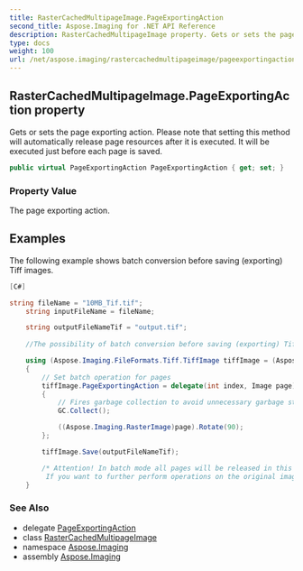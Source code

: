 ```yaml
---
title: RasterCachedMultipageImage.PageExportingAction
second_title: Aspose.Imaging for .NET API Reference
description: RasterCachedMultipageImage property. Gets or sets the page exporting action. Please note that setting this method will automatically release page resources after it is executed. It will be executed just before each page is saved
type: docs
weight: 100
url: /net/aspose.imaging/rastercachedmultipageimage/pageexportingaction/
---
```

## RasterCachedMultipageImage.PageExportingAction property

Gets or sets the page exporting action. Please note that setting this method will automatically release page resources after it is executed. It will be executed just before each page is saved.

```csharp
public virtual PageExportingAction PageExportingAction { get; set; }
```

### Property Value

The page exporting action.

## Examples

The following example shows batch conversion before saving (exporting) Tiff images.

```csharp
[C#]

string fileName = "10MB_Tif.tif";
    string inputFileName = fileName;

    string outputFileNameTif = "output.tif";
    
    //The possibility of batch conversion before saving (exporting) Tiff images is implemented.

    using (Aspose.Imaging.FileFormats.Tiff.TiffImage tiffImage = (Aspose.Imaging.FileFormats.Tiff.TiffImage)Aspose.Imaging.Image.Load(inputFileName))
    {
        // Set batch operation for pages
        tiffImage.PageExportingAction = delegate(int index, Image page)
        {
            // Fires garbage collection to avoid unnecessary garbage storage from previous pages
            GC.Collect();

            ((Aspose.Imaging.RasterImage)page).Rotate(90);
        };

        tiffImage.Save(outputFileNameTif);

        /* Attention! In batch mode all pages will be released in this line!
         If you want to further perform operations on the original image, you should reload it from the source to another instance. */
    }
```

### See Also

* delegate [PageExportingAction](../../pageexportingaction/)
* class [RasterCachedMultipageImage](../)
* namespace [Aspose.Imaging](../../rastercachedmultipageimage/)
* assembly [Aspose.Imaging](../../../)


